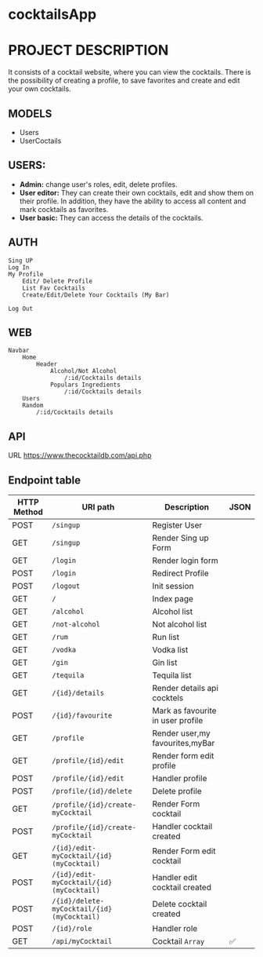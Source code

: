 # cocktailsApp
# PROJECT DESCRIPTION

It consists of a cocktail website, where you can view the cocktails. There is the possibility of creating a profile, to save favorites and create and edit your own cocktails.

## MODELS
- Users
- UserCoctails

## USERS:
- **Admin:** change user's roles, edit, delete profiles.
- **User editor:** They can create their own cocktails, edit and show them on their profile. In addition, they have the ability to access all content and mark cocktails as favorites.
- **User basic:** They can access the details of the cocktails.

## AUTH
    Sing UP
    Log In
    My Profile
        Edit/ Delete Profile
        List Fav Cocktails
        Create/Edit/Delete Your Cocktails (My Bar)

    Log Out

## WEB
    Navbar
        Home
            Header
                Alcohol/Not Alcohol
                    /:id/Cocktails details
                Populars Ingredients
                    /:id/Cocktails details
        Users
        Random
            /:id/Cocktails details

## API
URL
    https://www.thecocktaildb.com/api.php


## Endpoint table

| HTTP Method 	| URI path      	        | Description                                   |   JSON 	 |
|-------------	|---------------	        |-----------------------------------------------|-------------
| POST         	| `/singup`             	| Register  User                                | 
| GET         	| `/singup`             	| Render Sing up Form       	                | 
| GET         	| `/login`             	    | Render login form                             | 
| POST         	| `/login`             	    | Redirect Profile                              | 
| POST         	| `/logout`             	| Init session                                  | 
| GET         	| `/`             	        | Index page          	                        | 
| GET         	| `/alcohol` 	            | Alcohol list 	                                |
| GET         	| `/not-alcohol` 	        | Not alcohol list 	                            |
| GET         	| `/rum` 	                | Run list 	                                    |
| GET         	| `/vodka` 	                | Vodka list 	                                |
| GET         	| `/gin` 	                | Gin list 	                                    |
| GET       	| `/tequila` 	            | Tequila list	                                |
| GET           | `/{id}/details` 	        | Render details api cocktels 	                |
| POST         	| `/{id}/favourite`         | Mark as favourite in user profile 	        |
| GET       	| `/profile` 	            | Render user,my favourites,myBar 	            |
| GET           | `/profile/{id}/edit` 	    | Render form edit profile 	                    |
| POST          | `/profile/{id}/edit`      | Handler profile 	                            |
| POST          | `/profile/{id}/delete`    | Delete profile	                            |
| GET           | `/profile/{id}/create-myCocktail`         | Render Form cocktail 	        |
| POST          | `/profile/{id}/create-myCocktail`         | Handler cocktail created 	    |
| GET           | `/{id}/edit-myCocktail/{id}(myCocktail)`  | Render Form edit cocktail 	|
| POST          | `/{id}/edit-myCocktail/{id}(myCocktail)`  | Handler edit cocktail created |
| POST          | `/{id}/delete-myCocktail/{id}(myCocktail)`| Delete cocktail created 	    |
| POST          | `/{id}/role`               | Handler role 	                            |
| GET         	| `/api/myCocktail` 	     | Cocktail `Array` 	                        | ✅  
